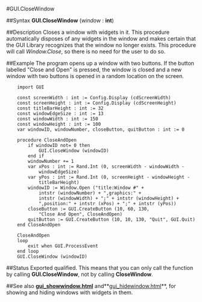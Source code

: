 
#GUI.CloseWindow

##Syntax
**GUI.CloseWindow** (_window_ : **int**)



##Description
Closes a window with widgets in it. This procedure automatically disposes of any widgets in the window and makes certain that the GUI Library recognizes that the window no longer exists. This procedure will call _Window.Close_, so there is no need for the user to do so.



##Example
The program opens up a window with two buttons. If the button labelled "Close and Open" is pressed, the window is closed and a new window with two buttons is opened in a random location on the screen.



        import GUI
        
        const screenWidth : int := Config.Display (cdScreenWidth)
        const screenHeight : int := Config.Display (cdScreenHeight)
        const titleBarHeight : int := 32
        const windowEdgeSize : int := 13
        const windowWidth : int := 150
        const windowHeight : int := 100
        var windowID, windowNumber, closeButton, quitButton : int := 0
        
        procedure CloseAndOpen
            if windowID not= 0 then
                GUI.CloseWindow (windowID)
            end if
            windowNumber += 1
            var xPos : int := Rand.Int (0, screenWidth - windowWidth -
                windowEdgeSize)
            var yPos : int := Rand.Int (0, screenHeight - windowHeight - 
                titleBarHeight)
            windowID := Window.Open ("title:Window #" + 
                intstr (windowNumber) + ",graphics:" + 
                intstr (windowWidth) + ";" + intstr (windowHeight) +
                ",position:" + intstr (xPos) + ";" + intstr (yPos))
            closeButton := GUI.CreateButton (10, 60, 130, 
                "Close And Open", CloseAndOpen)
            quitButton := GUI.CreateButton (10, 10, 130, "Quit", GUI.Quit)
        end CloseAndOpen
        
        CloseAndOpen
        loop
            exit when GUI.ProcessEvent
        end loop
        GUI.CloseWindow (windowID)
##Status
Exported qualified.
This means that you can only call the function by calling **GUI.CloseWindow**, not by calling **CloseWindow**.



##See also
**[gui_showwindow.html](GUI.ShowWindow)** and**[gui_hidewindow.html](GUI.HideWindow)**, for showing and hiding windows with widgets in them.


